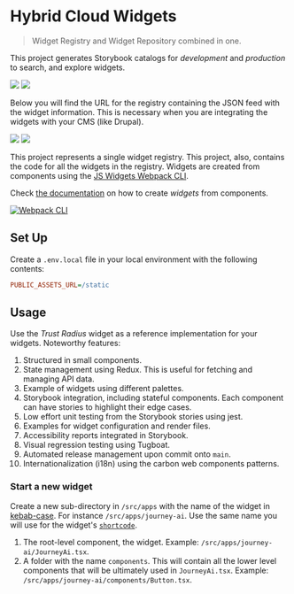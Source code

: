 # Hybrid Cloud Widgets

> Widget Registry and Widget Repository combined in one.

This project generates Storybook catalogs for _development_ and _production_ to search, and explore widgets.

[![](https://img.shields.io/badge/development-catalog-success?style=flat-square&logo=storybook)](https://hybrid-cloud-widgets-development.s3.us.cloud-object-storage.appdomain.cloud/storybook/index.html) [![](https://img.shields.io/badge/production-catalog-success?style=flat-square&logo=storybook)](https://hybrid-cloud-widgets-production.s3.us.cloud-object-storage.appdomain.cloud/storybook/index.html)

Below you will find the URL for the registry containing the JSON feed with the widget information.
This is necessary when you are integrating the widgets with your CMS (like Drupal).

[![](https://img.shields.io/badge/development-registry-success?style=flat-square&logo=json)](https://hybrid-cloud-widgets-development.s3.us.cloud-object-storage.appdomain.cloud/registry.json) [![](https://img.shields.io/badge/production-registry-success?style=flat-square&logo=json)](https://hybrid-cloud-widgets-production.s3.us.cloud-object-storage.appdomain.cloud/registry.json)

This project represents a single widget registry. This project, also, contains the code for all the widgets in the
registry. Widgets are created from components using the [JS Widgets Webpack CLI](https://github.com/js-widgets/webpack-cli#readme).

Check [the documentation](https://js-widgets.github.io/webpack-cli/) on how to create _widgets_ from components.

[![Webpack CLI](https://camo.githubusercontent.com/3693a0ff1fefe7ac31adf36125d2ad1e6be65e1eb0133841a9f0d63f7aa8c30f/68747470733a2f2f6a732d776964676574732e6769746875622e696f2f7765627061636b2d636c692f696d672f646f63756d656e746174696f6e2d736974652e706e67)](https://js-widgets.github.io/webpack-cli)

## Set Up

Create a `.env.local` file in your local environment with the following contents:

```ini
PUBLIC_ASSETS_URL=/static
```

## Usage

Use the _Trust Radius_ widget as a reference implementation for your widgets. Noteworthy features:

1. Structured in small components.
2. State management using Redux. This is useful for fetching and managing API data.
3. Example of widgets using different palettes.
4. Storybook integration, including stateful components. Each component can have stories to highlight their edge cases.
5. Low effort unit testing from the Storybook stories using jest.
6. Examples for widget configuration and render files.
7. Accessibility reports integrated in Storybook.
8. Visual regression testing using Tugboat.
9. Automated release management upon commit onto `main`.
10. Internationalization (i18n) using the carbon web components patterns.

### Start a new widget

Create a new sub-directory in `/src/apps` with the name of the widget in [kebab-case](https://en.wikipedia.org/wiki/Letter_case#Kebab_case).
For instance `/src/apps/journey-ai`. Use the same name you will use for the widget's [`shortcode`](https://js-widgets.github.io/js-widgets/registry-schema/#items_shortcode).

1. The root-level component, the widget. Example: `/src/apps/journey-ai/JourneyAi.tsx`.
2. A folder with the name `components`. This will contain all the lower level components that will be ultimately used in `JourneyAi.tsx`. Example: `/src/apps/journey-ai/components/Button.tsx`.
